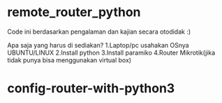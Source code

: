 # remote_router_python
Code ini berdasarkan pengalaman dan kajian secara otodidak :)

Apa saja yang harus di sediakan?
 1.Laptop/pc usahakan OSnya UBUNTU/LINUX
 2.Install python
 3.Install paramiko
 4.Router Mikrotik(jika tidak punya bisa menggunakan virtual box)
# config-router-with-python3
